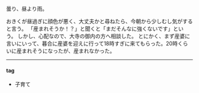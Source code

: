曇り、昼より雨。

おきくが昼過ぎに顔色が悪く、大丈夫かと尋ねたら、今朝から少しむし気がすると言う。
「産まれそうか！？」と聞くと「まだそんなに強くないです」という。
しかし、心配なので、大寺の御内の方へ相談した。
とにかく、まず産婆に言いにいって、暮合に産婆を迎えに行って18時すぎに来てもらった。20時くらいに産まれそうになったが、産まれなかった。

***
#### tag
- 子育て
